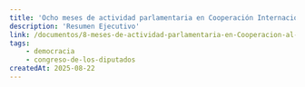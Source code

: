 ```yaml
---
title: 'Ocho meses de actividad parlamentaria en Cooperación Internacional para el Desarrollo'
description: 'Resumen Ejecutivo'
link: /documentos/8-meses-de-actividad-parlamentaria-en-Cooperacion-al-Desarrollo-Resumen-ejecutivo.pdf
tags:
    - democracia
    - congreso-de-los-diputados
createdAt: 2025-08-22
---
```

